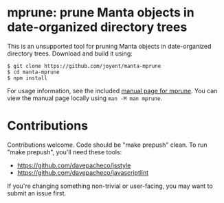 # mprune: prune Manta objects in date-organized directory trees

This is an unsupported tool for pruning Manta objects in date-organized
directory trees.  Download and build it using:

    $ git clone https://github.com/joyent/manta-mprune
    $ cd manta-mprune
    $ npm install

For usage information, see the included [manual page for
mprune](docs/man/man1/mprune.md).  You can view the manual page locally using
`man -M man mprune`.


# Contributions

Contributions welcome.  Code should be "make prepush" clean.  To run "make
prepush", you'll need these tools:

* https://github.com/davepacheco/jsstyle
* https://github.com/davepacheco/javascriptlint

If you're changing something non-trivial or user-facing, you may want to submit
an issue first.
